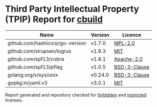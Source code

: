 # Third Party Intellectual Property (TPIP) Report for [cbuild](https://github.com/Open-CMSIS-Pack/cbuild)

| __Name__ | __Version__ | __Licence__ |
|----------|-------------|-------------|
| github.com/hashicorp/go-version | v1.7.0  | [MPL-2.0](https://github.com/hashicorp/go-version/blob/v1.7.0/LICENSE) |
| github.com/sirupsen/logrus | v1.9.3  | [MIT](https://github.com/sirupsen/logrus/blob/v1.9.3/LICENSE) |
| github.com/spf13/cobra | v1.8.1  | [Apache-2.0](https://github.com/spf13/cobra/blob/v1.8.1/LICENSE.txt) |
| github.com/spf13/pflag | v1.0.5  | [BSD-3-Clause](https://github.com/spf13/pflag/blob/v1.0.5/LICENSE) |
| golang.org/x/sys/unix | v0.24.0  | [BSD-3-Clause](https://cs.opensource.google/go/x/sys/+/v0.24.0:LICENSE) |
| gopkg.in/yaml.v3 | v3.0.1  | [MIT](https://github.com/go-yaml/yaml/blob/v3.0.1/LICENSE) |

Report generated and repository checked for [forbidden](https://github.com/google/licenseclassifier/blob/842c0d70d7027215932deb13801890992c9ba364/license_type.go#L323) and [restricted](https://github.com/google/licenseclassifier/blob/842c0d70d7027215932deb13801890992c9ba364/license_type.go#L176) licenses.